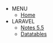 <!-- /_sidebar.md -->

* MENU
	* [Home](/)
* LARAVEL
	* [Notes 5.5](Laravel5.5.md "Laravel notes")
	* [Datatables](Laravel_Datatables.md)
